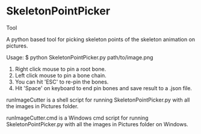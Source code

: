 # SkeletonPointPicker
Tool

A python based tool for picking skeleton points of the skeleton animation on pictures.

Usage: $ python SkeletonPointPicker.py path/to/image.png

  1. Right click mouse to pin a root bone.
  2. Left click mouse to pin a bone chain.
  3. You can hit 'ESC' to re-pin the bones.
  4. Hit 'Space' on keyboard to end pin bones and save result to a .json file.
  
runImageCutter is a shell script for running SkeletonPointPicker.py with all the images in Pictures folder.

runImageCutter.cmd is a Windows cmd script for running SkeletonPointPicker.py with all the images in Pictures folder on Windows.

